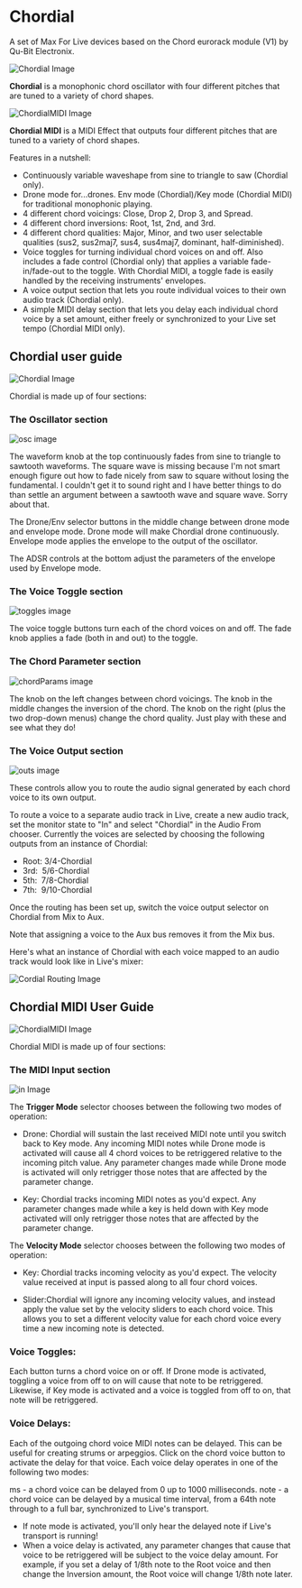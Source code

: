# Chordial
A set of Max For Live devices based on the Chord eurorack module (V1) by Qu-Bit Electronix.

![Chordial Image](img/Chordial.jpg)

**Chordial** is a monophonic chord oscillator with four different pitches that are tuned to a variety of chord shapes.  

![ChordialMIDI Image](img/ChordialMIDI.jpg)

**Chordial MIDI** is a MIDI Effect that outputs four different pitches that are tuned to a variety of chord shapes.

Features in a nutshell:

- Continuously variable waveshape from sine to triangle to saw (Chordial only).
- Drone mode for...drones. Env mode (Chordial)/Key mode (Chordial MIDI) for traditional monophonic playing.
- 4 different chord voicings: Close, Drop 2, Drop 3, and Spread.
- 4 different chord inversions: Root, 1st, 2nd, and 3rd.
- 4 different chord qualities: Major, Minor, and two user selectable qualities (sus2, sus2maj7, sus4, sus4maj7, dominant, half-diminished). 
- Voice toggles for turning individual chord voices on and off. Also includes a fade control (Chordial only) that applies a variable fade-in/fade-out to the toggle. With Chordial MIDI, a toggle fade is easily handled by the receiving instruments' envelopes.
- A voice output section that lets you route individual voices to their own audio track (Chordial only).
- A simple MIDI delay section that lets you delay each individual chord voice by a set amount, either freely or synchronized to your Live set tempo (Chordial MIDI only).

## Chordial user guide

![Chordial Image](img/Chordial.jpg)

Chordial is made up of four sections:

### The Oscillator section

![osc image](img/osc.jpg)

The waveform knob at the top continuously fades from sine to triangle to sawtooth waveforms. The square wave is missing because 
I'm not smart enough figure out how to fade nicely from saw to square without losing the fundamental. I couldn't get it to sound
right and I have better things to do than settle an argument between a sawtooth wave and square wave. Sorry about that.

The Drone/Env selector buttons in the middle change between drone mode and envelope mode. Drone mode will make Chordial drone 
continuously. Envelope mode applies the envelope to the output of the oscillator.

The ADSR controls at the bottom adjust the parameters of the envelope used by Envelope mode.

### The Voice Toggle section

![toggles image](img/toggles.jpg)

The voice toggle buttons turn each of the chord voices on and off. The fade knob applies a fade (both in and out) to the toggle.

### The Chord Parameter section

![chordParams image](img/chordParams.jpg)

The knob on the left changes between chord voicings.  The knob in the middle changes the inversion of the chord. The knob on the 
right (plus the two drop-down menus) change the chord quality. Just play with these and see what they do!

### The Voice Output section

![outs image](img/outs.jpg)

These controls allow you to route the audio signal generated by each chord voice to its own output.

To route a voice to a separate audio track in Live, create a new audio track, set the monitor state to "In" and select "Chordial" in the Audio From chooser. Currently the voices are selected by choosing the following outputs from an instance of Chordial:

- Root: 3/4-Chordial
- 3rd:  5/6-Chordial
- 5th:  7/8-Chordial
- 7th:  9/10-Chordial

Once the routing has been set up, switch the voice output selector on Chordial from Mix to Aux.

Note that assigning a voice to the Aux bus removes it from the Mix bus.

Here's what an instance of Chordial with each voice mapped to an audio track would look like in Live's mixer:

![Cordial Routing Image](img/chordial-routing.jpg)

## Chordial MIDI User Guide

![ChordialMIDI Image](img/ChordialMIDI.jpg)

Chordial MIDI is made up of four sections:

### The MIDI Input section

![in Image](img/in.jpg)

The **Trigger Mode** selector chooses between the following two modes of operation:

- Drone: Chordial will sustain the last received MIDI note until you switch back to Key mode. Any incoming
MIDI notes while Drone mode is activated will cause all 4 chord voices to be retriggered relative to the
incoming pitch value. Any parameter changes made while Drone mode is activated will only retrigger those
notes that are affected by the parameter change.

- Key: Chordial tracks incoming MIDI notes as you'd expect. Any parameter changes made while a key is held down
with Key mode activated will only retrigger those notes that are affected by the parameter change.

The **Velocity Mode** selector chooses between the following two modes of operation:

- Key: Chordial tracks incoming velocity as you'd expect. The velocity value received at input is passed along
to all four chord voices.

- Slider:Chordial will ignore any incoming velocity values, and instead apply the value set by the velocity sliders
to each chord voice. This allows you to set a different velocity value for each chord voice every time a new incoming
note is detected.

### Voice Toggles:

Each button turns a chord voice on or off. If Drone mode is activated, toggling a voice from off to on will cause
that note to be retriggered. Likewise, if Key mode is activated and a voice is toggled from off to on, that note
will be retriggered.

### Voice Delays:

Each of the outgoing chord voice MIDI notes can be delayed. This can be useful for creating strums or arpeggios. Click on the
chord voice button to activate the delay for that voice. Each voice delay operates in one of the following two modes:

ms - a chord voice can be delayed from 0 up to 1000 milliseconds.
note - a chord voice can be delayed by a musical time interval, from a 64th note through to a full bar, synchronized
to Live's transport.

* If note mode is activated, you'll only hear the delayed note if Live's transport is running!
* When a voice delay is activated, any parameter changes that cause that voice to be retriggered will be
  subject to the voice delay amount. For example, if you set a delay of 1/8th note to the Root voice and then
  change the Inversion amount, the Root voice will change 1/8th note later.
